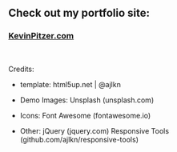 ## Check out my portfolio site:
### [KevinPitzer.com](https://kevinpitzer.com)

&nbsp;
&nbsp;

Credits:<br>
- template:
		html5up.net | @ajlkn

- Demo Images:
		Unsplash (unsplash.com)

- Icons:
		Font Awesome (fontawesome.io)

- Other:
		jQuery (jquery.com)
		Responsive Tools (github.com/ajlkn/responsive-tools)
